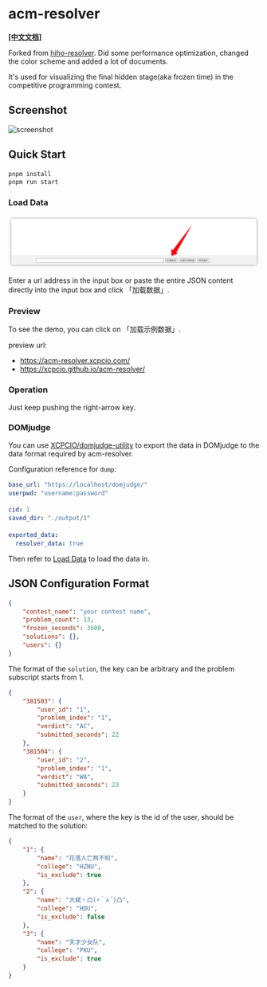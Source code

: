 # acm-resolver

**[\[中文文档\]](README.md)**

Forked from [hiho-resolver](https://github.com/hiho-coder/hiho-resolver).
Did some performance optimization, changed the color scheme and added a lot of documents.

It's used for visualizing the final hidden stage(aka frozen time) in the competitive programming contest.

## Screenshot

![screenshot](screenshots/shot1.gif)

## Quick Start

```bash
pnpm install
pnpm run start
```

### Load Data

![](screenshots/tutorial_load_data.png)

Enter a url address in the input box or paste the entire JSON content directly into the input box and click 「加载数据」.

### Preview

To see the demo, you can click on 「加载示例数据」.

preview url:

* <https://acm-resolver.xcpcio.com/>
* <https://xcpcio.github.io/acm-resolver/>

### Operation

Just keep pushing the right-arrow key.

### DOMjudge

You can use [XCPCIO/domjudge-utility](https://github.com/XCPCIO/domjudge-utility/tree/main/cmd/dump) to export the data in DOMjudge to the data format required by acm-resolver.

Configuration reference for `dump`:

```yaml
base_url: "https://localhost/domjudge/"
userpwd: "username:password"

cid: 1
saved_dir: "./output/1"

exported_data:
  resolver_data: true
```

Then refer to [Load Data](#Load-Data) to load the data in.

## JSON Configuration Format

```json
{
    "contest_name": "your contest name",
    "problem_count": 13,
    "frozen_seconds": 3600,
    "solutions": {},
    "users": {}
}
```

The format of the `solution`, the key can be arbitrary and the problem subscript starts from 1.

```json
{
    "381503": {
        "user_id": "1",
        "problem_index": "1",
        "verdict": "AC",
        "submitted_seconds": 22
    },
    "381504": {
        "user_id": "2",
        "problem_index": "1",
        "verdict": "WA",
        "submitted_seconds": 23
    }
}
```

The format of the `user`, where the key is the id of the user, should be matched to the solution:

```json
{
    "1": {
        "name": "花落人亡两不知",
        "college": "HZNU",
        "is_exclude": true
    },
    "2": {
        "name": "大斌丶凸(♯｀∧´)凸",
        "college": "HDU",
        "is_exclude": false
    },
    "3": {
        "name": "天才少女队",
        "college": "PKU",
        "is_exclude": true
    }
}
```
